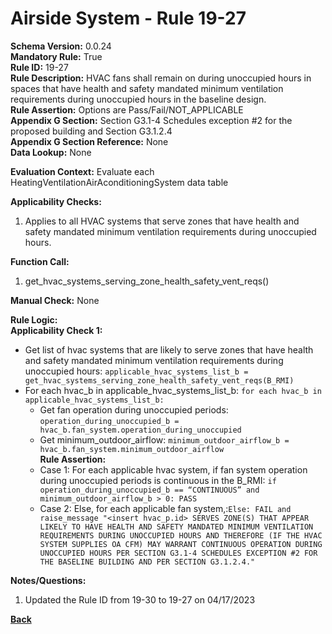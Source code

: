 # Airside System - Rule 19-27    
**Schema Version:** 0.0.24    
**Mandatory Rule:** True  
**Rule ID:** 19-27   
**Rule Description:** HVAC fans shall remain on during unoccupied hours in spaces that have health and safety mandated minimum ventilation requirements during unoccupied hours in the baseline design.    
**Rule Assertion:** Options are Pass/Fail/NOT_APPLICABLE                                           
**Appendix G Section:** Section G3.1-4 Schedules exception #2 for the proposed building and Section G3.1.2.4   
**Appendix G Section Reference:** None  
**Data Lookup:** None  

**Evaluation Context:** Evaluate each HeatingVentilationAirAconditioningSystem data table  

**Applicability Checks:** 

1. Applies to all HVAC systems that serve zones that have health and safety mandated minimum ventilation requirements during unoccupied hours. 
 
**Function Call:** 

1. get_hvac_systems_serving_zone_health_safety_vent_reqs()

**Manual Check:** None  
  
**Rule Logic:**  
**Applicability Check 1:**  
- Get list of hvac systems that are likely to serve zones that have health and safety mandated minimum ventilation requirements during unoccupied hours: `applicable_hvac_systems_list_b = get_hvac_systems_serving_zone_health_safety_vent_reqs(B_RMI)` 
- For each hvac_b in applicable_hvac_systems_list_b: `for each hvac_b in applicable_hvac_systems_list_b:`                         
    - Get fan operation during unoccupied periods: `operation_during_unoccupied_b = hvac_b.fan_system.operation_during_unoccupied`  
    - Get minimum_outdoor_airflow: `minimum_outdoor_airflow_b = hvac_b.fan_system.minimum_outdoor_airflow`  
    **Rule Assertion:**  
    - Case 1: For each applicable hvac system, if fan system operation during unoccupied periods is continuous in the B_RMI: `if operation_during_unoccupied_b == “CONTINUOUS” and minimum_outdoor_airflow_b > 0: PASS`
    - Case 2: Else, for each applicable fan system,:`Else: FAIL and raise_message "<insert hvac_p.id> SERVES ZONE(S) THAT APPEAR LIKELY TO HAVE HEALTH AND SAFETY MANDATED MINIMUM VENTILATION REQUIREMENTS DURING UNOCCUPIED HOURS AND THEREFORE (IF THE HVAC SYSTEM SUPPLIES OA CFM) MAY WARRANT CONTINUOUS OPERATION DURING UNOCCUPIED HOURS PER SECTION G3.1-4 SCHEDULES EXCEPTION #2 FOR THE BASELINE BUILDING AND PER SECTION G3.1.2.4." `

**Notes/Questions:**
1. Updated the Rule ID from 19-30 to 19-27 on 04/17/2023

**[Back](../_toc.md)**